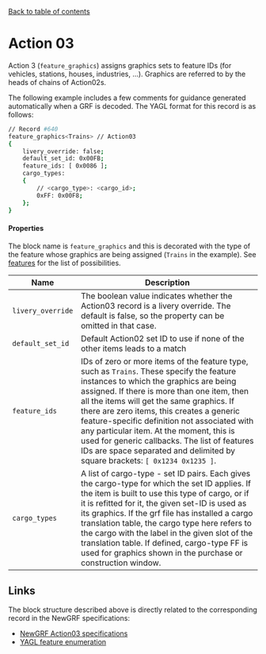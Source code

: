 [Back to table of contents](../index.md)

# Action 03

Action 3 (`feature_graphics`) assigns graphics sets to feature IDs (for vehicles, stations, houses, industries, ...). Graphics are referred to by the heads of chains of Action02s. 

The following example includes a few comments for guidance generated automatically when a GRF is decoded. The YAGL format for this record is as follows:

```bash
// Record #640
feature_graphics<Trains> // Action03
{
    livery_override: false;
    default_set_id: 0x00FB;
    feature_ids: [ 0x0086 ];
    cargo_types:
    {
        // <cargo_type>: <cargo_id>;
        0xFF: 0x00F8;
    };
}
```

#### Properties

The block name is `feature_graphics` and this is decorated with the type of the feature whose graphics are being assigned (`Trains` in the example). See [features](../sundries/features.md) for the list of possibilities.

| Name | Description |
|-|-|
| `livery_override` | The boolean value indicates whether the Action03 record is a livery override. The default is false, so the property can be omitted in that case. |
| `default_set_id` | Default Action02 set ID to use if none of the other items leads to a match |
| `feature_ids` | IDs of zero or more items of the feature type, such as `Trains`. These specify the feature instances to which the graphics are being assigned. If there is more than one item, then all the items will get the same graphics. If there are zero items, this creates a generic feature-specific definition not associated with any particular item.  At the moment, this is used for generic callbacks. The list of features IDs are space separated and delimited by square brackets: `[ 0x1234 0x1235 ]`. |
| `cargo_types` | A list of cargo-type - set ID pairs. Each gives the cargo-type for which the set ID applies.  If the item is built to use this type of cargo, or if it is refitted for it, the given set-ID is used as its graphics. If the grf file has installed a cargo translation table, the cargo type here refers to the cargo with the label in the given slot of the translation table. If defined, cargo-type FF is used for graphics shown in the purchase or construction window.| 
 

## Links

The block structure described above is directly related to the corresponding record in the NewGRF specifications:

- [NewGRF Action03 specifications](https://newgrf-specs.tt-wiki.net/wiki/Action3)
- [YAGL feature enumeration](../sundries/features.md)


